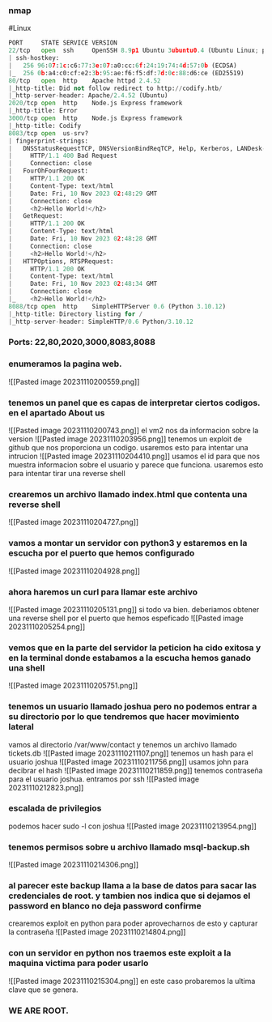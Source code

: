 ### nmap
#Linux
```python
PORT     STATE SERVICE VERSION
22/tcp   open  ssh     OpenSSH 8.9p1 Ubuntu 3ubuntu0.4 (Ubuntu Linux; protocol 2.0)
| ssh-hostkey: 
|   256 96:07:1c:c6:77:3e:07:a0:cc:6f:24:19:74:4d:57:0b (ECDSA)
|_  256 0b:a4:c0:cf:e2:3b:95:ae:f6:f5:df:7d:0c:88:d6:ce (ED25519)
80/tcp   open  http    Apache httpd 2.4.52
|_http-title: Did not follow redirect to http://codify.htb/
|_http-server-header: Apache/2.4.52 (Ubuntu)
2020/tcp open  http    Node.js Express framework
|_http-title: Error
3000/tcp open  http    Node.js Express framework
|_http-title: Codify
8083/tcp open  us-srv?
| fingerprint-strings: 
|   DNSStatusRequestTCP, DNSVersionBindReqTCP, Help, Kerberos, LANDesk-RC, LDAPBindReq, LDAPSearchReq, LPDString, RPCCheck, SIPOptions, SMBProgNeg, SSLSessionReq, TLSSessionReq, TerminalServerCookie, X11Probe: 
|     HTTP/1.1 400 Bad Request
|     Connection: close
|   FourOhFourRequest: 
|     HTTP/1.1 200 OK
|     Content-Type: text/html
|     Date: Fri, 10 Nov 2023 02:48:29 GMT
|     Connection: close
|     <h2>Hello World!</h2>
|   GetRequest: 
|     HTTP/1.1 200 OK
|     Content-Type: text/html
|     Date: Fri, 10 Nov 2023 02:48:28 GMT
|     Connection: close
|     <h2>Hello World!</h2>
|   HTTPOptions, RTSPRequest: 
|     HTTP/1.1 200 OK
|     Content-Type: text/html
|     Date: Fri, 10 Nov 2023 02:48:34 GMT
|     Connection: close
|_    <h2>Hello World!</h2>
8088/tcp open  http    SimpleHTTPServer 0.6 (Python 3.10.12)
|_http-title: Directory listing for /
|_http-server-header: SimpleHTTP/0.6 Python/3.10.12
```
### Ports: 22,80,2020,3000,8083,8088

### enumeramos la pagina web.
![[Pasted image 20231110200559.png]]
### tenemos un panel que es capas de interpretar ciertos codigos. en el apartado About us
![[Pasted image 20231110200743.png]]
el vm2 nos da informacion sobre la version 
![[Pasted image 20231110203956.png]]
tenemos un exploit de github que nos proporciona un codigo. usaremos esto para intentar una intrucion
![[Pasted image 20231110204410.png]]
usamos el id para que nos muestra informacion sobre el usuario y parece que funciona. usaremos esto para intentar tirar una reverse shell
### crearemos un archivo llamado index.html que contenta una reverse shell
![[Pasted image 20231110204727.png]]
### vamos a montar un servidor con python3 y estaremos en la escucha por el puerto que hemos configurado
![[Pasted image 20231110204928.png]]
### ahora haremos un curl para llamar este archivo
![[Pasted image 20231110205131.png]]
si todo va bien. deberiamos obtener una reverse shell por el puerto que hemos espeficado
![[Pasted image 20231110205254.png]]
### vemos que en la parte del servidor la peticion ha cido exitosa y en la terminal donde estabamos a la escucha hemos ganado una shell
![[Pasted image 20231110205751.png]]
### tenemos un usuario llamado joshua pero no podemos entrar a su directorio por lo que tendremos que hacer movimiento lateral
vamos al directorio /var/www/contact y tenemos un archivo llamado tickets.db
![[Pasted image 20231110211107.png]]
tenemos un hash para el usuario joshua 
![[Pasted image 20231110211756.png]]
usamos john para decibrar el hash
![[Pasted image 20231110211859.png]]
tenemos contraseña para el usuario joshua. entramos por ssh
![[Pasted image 20231110212823.png]]
### escalada de privilegios
podemos hacer sudo -l con joshua
![[Pasted image 20231110213954.png]]
### tenemos permisos sobre u archivo llamado msql-backup.sh
![[Pasted image 20231110214306.png]]
### al parecer este backup llama a la base de datos para sacar las credenciales de root. y tambien nos indica que si dejamos el password en blanco no deja password confirme

crearemos exploit en python para poder aprovecharnos de esto y capturar la contraseña
![[Pasted image 20231110214804.png]]
### con un servidor en python nos traemos este exploit a la maquina victima para poder usarlo
![[Pasted image 20231110215304.png]]
en este caso probaremos la ultima clave que se genera.
### WE ARE ROOT.
